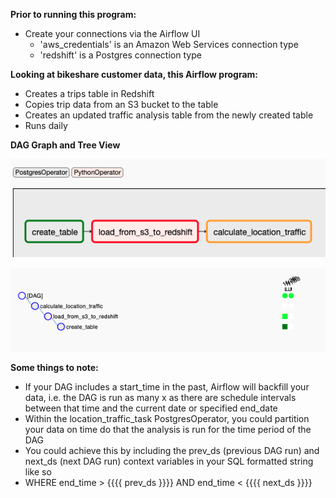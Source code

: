 **Prior to running this program:**
* Create your connections via the Airflow UI
  * 'aws_credentials' is an Amazon Web Services connection type
  * 'redshift' is a Postgres connection type

**Looking at bikeshare customer data, this Airflow program:**

* Creates a trips table in Redshift
* Copies trip data from an S3 bucket to the table
* Creates an updated traffic analysis table from the newly created table
* Runs daily



**DAG Graph and Tree View**

![alt text](images/DAG_graph.png?raw=true)



![alt text](images/DAG_tree.png?raw=true)

**Some things to note:**
* If your DAG includes a start_time in the past, Airflow will backfill your data, i.e. the DAG is run as many x as there are schedule intervals between that time and the current date or specified end_date
* Within the location_traffic_task PostgresOperator, you could partition your data on time do that the analysis is run for the time period of the DAG
 * You could achieve this by including the prev_ds (previous DAG run) and next_ds (next DAG run) context variables in your SQL formatted string like so
 * WHERE end_time > {{{{ prev_ds }}}} AND end_time < {{{{ next_ds }}}}
